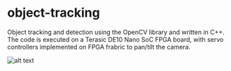 # object-tracking
Object tracking and detection using the OpenCV library and written in C++.
The code is executed on a Terasic DE10 Nano SoC FPGA board, with servo controllers implemented on FPGA frabric to pan/tilt the camera. 

 
![alt text](https://raw.github.com/ronaldynchan/object-tracking/Testbench_Setup.jpg)
